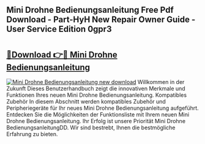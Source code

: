 ## Mini Drohne Bedienungsanleitung Free Pdf Download - Part-HyH New Repair Owner Guide - User Service Edition 0gpr3

# <h2><a href="http://df0oaz.blite.top/?on=Mini+Drohne+Bedienungsanleitung">🔗Download 👉🔴 Mini Drohne Bedienungsanleitung</a></h2>

[![Mini Drohne Bedienungsanleitung new download](https://i.imgur.com/lujVjoI.png)](http://df0oaz.blite.top/?on=Mini+Drohne+Bedienungsanleitung)
Willkommen in der Zukunft Dieses Benutzerhandbuch zeigt die innovativen Merkmale und Funktionen Ihres neuen Mini Drohne Bedienungsanleitung. Kompatibles Zubehör In diesem Abschnitt werden kompatibles Zubehör und Peripheriegeräte für Ihr neues Mini Drohne Bedienungsanleitung aufgeführt. Entdecken Sie die Möglichkeiten der Funktionsliste mit Ihrem neuen Mini Drohne Bedienungsanleitung. Ihr Erfolg ist unsere Priorität Mini Drohne BedienungsanleitungDD. Wir sind bestrebt, Ihnen die bestmögliche Erfahrung zu bieten.

